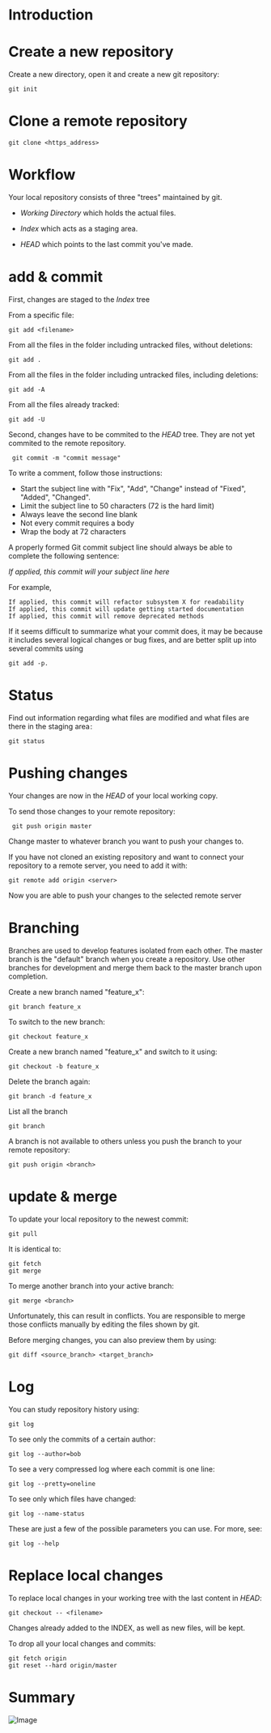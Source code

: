 Introduction
============



Create a new repository
=======================
Create a new directory, open it and create a new git repository:

    git init


Clone a remote repository
=========================

    git clone <https_address> 


Workflow
========

Your local repository consists of three "trees" maintained by git. 

* _Working Directory_ which holds the actual files. 

* _Index_ which acts as a staging area. 

* _HEAD_ which points to the last commit you've made.


add & commit
============

First, changes are staged to the _Index_ tree

From a specific file:

    git add <filename>

From all the files in the folder including untracked files, without deletions:
    
    git add .

From all the files in the folder including untracked files, including deletions:
    
    git add -A

From all the files already tracked:
    
    git add -U

Second, changes have to be commited to the _HEAD_ tree. They are not yet commited to the remote repository.

     git commit -m "commit message"


To write a comment, follow those instructions:

* Start the subject line with "Fix", "Add", "Change" instead of "Fixed", "Added", "Changed".
* Limit the subject line to 50 characters (72 is the hard limit)
* Always leave the second line blank
* Not every commit requires a body
* Wrap the body at 72 characters

A properly formed Git commit subject line should always be able to complete the following sentence: 

_If applied, this commit will your subject line here_

For example, 

    If applied, this commit will refactor subsystem X for readability
    If applied, this commit will update getting started documentation
    If applied, this commit will remove deprecated methods

If it seems difficult to summarize what your commit does, it may be because it includes several logical changes or bug fixes, and are better split up into several commits using
    
    git add -p.

Status
======

Find out information regarding what files are modified and what files are there in the staging area :

    git status


Pushing changes
===============

Your changes are now in the _HEAD_ of your local working copy. 

To send those changes to your remote repository:

     git push origin master
Change master to whatever branch you want to push your changes to. 

If you have not cloned an existing repository and want to connect your repository to a remote server, you need to add it with:

    git remote add origin <server>
Now you are able to push your changes to the selected remote server


Branching
=========

Branches are used to develop features isolated from each other. The master branch is the "default" branch when you create a repository. Use other branches for development and merge them back to the master branch upon completion.

Create a new branch named "feature_x":
    
    git branch feature_x

To switch to the new branch:

    git checkout feature_x 

Create a new branch named "feature_x" and switch to it using:

    git checkout -b feature_x

Delete the branch again:

    git branch -d feature_x

List all the branch

    git branch

A branch is not available to others unless you push the branch to your remote repository:

    git push origin <branch>


update & merge
==============

To update your local repository to the newest commit:

    git pull

It is identical to:
    
    git fetch
    git merge

To merge another branch into your active branch:

    git merge <branch>

Unfortunately, this can result in conflicts. You are responsible to merge those conflicts manually by editing the files shown by git.

Before merging changes, you can also preview them by using:

    git diff <source_branch> <target_branch>

Log
===

You can study repository history using:

    git log

To see only the commits of a certain author:

    git log --author=bob

To see a very compressed log where each commit is one line:

    git log --pretty=oneline

To see only which files have changed: 

    git log --name-status

These are just a few of the possible parameters you can use. For more, see:

    git log --help


Replace local changes
=====================

To replace local changes in your working tree with the last content in _HEAD_:

    git checkout -- <filename>
Changes already added to the INDEX, as well as new files, will be kept.

To drop all your local changes and commits:

    git fetch origin
    git reset --hard origin/master


Summary
=======

![Image](gitWorkflow.png "icon")